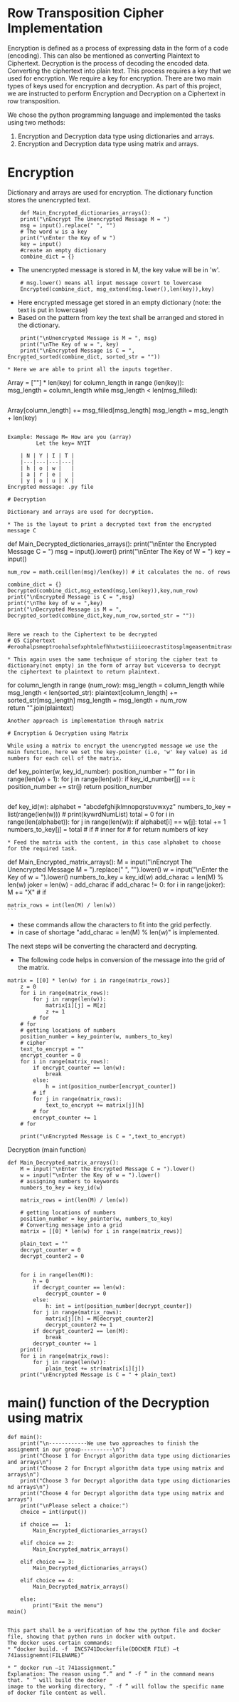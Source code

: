 # Row Transposition Cipher Implementation

Encryption is defined as a process of expressing data in the form of a code (encoding). This can
also be mentioned as converting Plaintext to Ciphertext.
Decryption is the process of decoding the encoded data. Converting the ciphertext into plain text.
This process requires a key that we used for encryption. We require a key for encryption. There
are two main types of keys used for encryption and decryption. As part of this project, we are
instructed to perform Encryption and Decryption on a Ciphertext in row transposition.

We chose the python programming language and implemented the tasks using two methods:
1. Encryption and Decryption data type using dictionaries and arrays.
2. Encryption and Decryption data type using matrix and arrays.

# Encryption 

Dictionary and arrays are used for encryption. The dictionary function stores the unencrypted text.

``` 
    def Main_Encrypted_dictionaries_arrays():
    print("\nEncrypt The Unencrypted Message M = ")     
    msg = input().replace(" ", "")
    # The word w is a key
    print("\nEnter the Key of w ")
    key = input()   
    #create an empty dictionary
    combine_dict = {}
```
* The unencrypted message is stored in M, the key value will be in 'w'. 

``` 
    # msg.lower() means all input message covert to lowercase
    Encrypted(combine_dict, msg_extend(msg.lower(),len(key)),key)
```
* Here encrypted message get stored in an empty dictionary (note: the text is put in lowercase)
* Based on the pattern from key the text shall be arranged and stored in the dictionary. 

``` 
    print("\nUnencrypted Message is M = ", msg)
    print("\nThe Key of w = ", key)
    print("\nEncrypted Message is C = ", Encrypted_sorted(combine_dict, sorted_str = "")) 
    ```
* Here we are able to print all the inputs together.
```
Array = [""] * len(key)
    for column_length in range (len(key)):  
        msg_length = column_length
        while msg_length < len(msg_filled): 
```

``` 
Array[column_length] += msg_filled[msg_length] 
msg_length = msg_length + len(key)   
```

Example: Message M= How are you (array)
         Let the key= NYIT

    | N | Y | I | T |
    |---|---|---|---|
    | h | o | w |   |
    | a | r | e |   |
    | y | o | u | X |
Encrypted message: .py file

# Decryption

Dictionary and arrays are used for decryption.

* The is the layout to print a decrypted text from the encrypted message C
```
def Main_Decrypted_dictionaries_arrays():
    print("\nEnter the Encrypted Message C = ")
    msg = input().lower()
    print("\nEnter The Key of W  = ")
    key = input()
   
    num_row = math.ceil(len(msg)/len(key)) # it calculates the no. of rows
   
    combine_dict = {}
    Decrypted(combine_dict,msg_extend(msg,len(key)),key,num_row)
    print("\nEncrypted Message is C = ",msg)
    print("\nThe key of w = ",key)
    print("\nDecrypted Message is M = ", Decrypted_sorted(combine_dict,key,num_row,sorted_str = ""))
```

Here we reach to the Ciphertext to be decrypted 
# Q5 Ciphertext
#eroohalpsmeptroohalsefxphtnlefhhxtwstiiiieoecrastitosplmgeasentmitrasnefylypnhiasnetoiroitaetaxoeetonicrasetltesnicrfwmurnhrrhitrcrxhtpipsrmaimiitpiphlaleiucciptotpe  

* This again uses the same technique of storing the cipher text to dictionary(not empty) in the form of array but viceversa to decrypt the ciphertext to plaintext to return plaintext.
```
for column_length in range (num_row):
        msg_length = column_length
        while msg_length < len(sorted_str):
            plaintext[column_length] += sorted_str[msg_length]
            msg_length = msg_length + num_row             
    return "".join(plaintext)
```
Another approach is implementation through matrix

# Encryption & Decryption using Matrix 

While using a matrix to encrypt the unencrypted message we use the main function, here we set the key-pointer (i.e, 'w' key value) as id numbers for each cell of the matrix.

```
def key_pointer(w, key_id_number):
    position_number = ""
    for i in range(len(w) + 1):
        for j in range(len(w)):
            if key_id_number[j] == i:
                position_number += str(j)
    return position_number
```  
```  
def key_id(w):
    alphabet = "abcdefghijklmnopqrstuvwxyz"
    numbers_to_key = list(range(len(w)))
    # print(kywrdNumList)
    total = 0
    for i in range(len(alphabet)):
        for j in range(len(w)):
            if alphabet[i] == w[j]:
                total += 1
                numbers_to_key[j] = total
            # if
        # inner for
    # for
    return numbers of key
```
* Feed the matrix with the content, in this case alphabet to choose for the required task.
```
def Main_Encrypted_matrix_arrays():
    M = input("\nEncrypt The Unencrypted Message M = ").replace(" ", "").lower()
    w = input("\nEnter the Key of w = ").lower()
    numbers_to_key = key_id(w)
    add_charac = len(M) % len(w)
    joker = len(w) - add_charac
    if add_charac != 0:
        for i in range(joker):
            M += "X"
    # if

    matrix_rows = int(len(M) / len(w))
    ```
* these commands allow the characters to fit into the grid perfectly.
* in case of shortage "add_charac = len(M) % len(w)" is implemented.
  
The next steps will be converting the characterd and decrypting.

* The following code helps in conversion of the message into the grid of the matrix.
```
matrix = [[0] * len(w) for i in range(matrix_rows)]
    z = 0
    for i in range(matrix_rows):
        for j in range(len(w)):
            matrix[i][j] = M[z]
            z += 1
        # for
    # for
    # getting locations of numbers
    position_number = key_pointer(w, numbers_to_key)
    # cipher
    text_to_encrypt = ""
    encrypt_counter = 0
    for i in range(matrix_rows):
        if encrypt_counter == len(w):
            break
        else:
            h = int(position_number[encrypt_counter])
        # if
        for j in range(matrix_rows):
            text_to_encrypt += matrix[j][h]
        # for
        encrypt_counter += 1
    # for

    print("\nEncrypted Message is C = ",text_to_encrypt)
``` 
Decryption (main function)
```
def Main_Decrypted_matrix_arrays():
    M = input("\nEnter the Encrypted Message C = ").lower()
    w = input("\nEnter the Key of w = ").lower()
    # assigning numbers to keywords
    numbers_to_key = key_id(w)

    matrix_rows = int(len(M) / len(w))

    # getting locations of numbers
    position_number = key_pointer(w, numbers_to_key)
    # Converting message into a grid
    matrix = [[0] * len(w) for i in range(matrix_rows)]
    
    plain_text = ""
    decrypt_counter = 0
    decrypt_counter2 = 0
  

    for i in range(len(M)):
        h = 0
        if decrypt_counter == len(w):
            decrypt_counter = 0
        else:
            h: int = int(position_number[decrypt_counter])
        for j in range(matrix_rows):
            matrix[j][h] = M[decrypt_counter2]
            decrypt_counter2 += 1
        if decrypt_counter2 == len(M):
            break
        decrypt_counter += 1
    print()
    for i in range(matrix_rows):
        for j in range(len(w)):
            plain_text += str(matrix[i][j])
    print("\nEncrypted Message is C = " + plain_text)
```
# main() function of the Decryption using matrix
```
def main(): 
    print("\n------------We use two approaches to finish the assignemnt in our group----------\n")      
    print("Choose 1 for Encrypt algorithm data type using dictionaries and arrays\n")
    print("Choose 2 for Encrypt algorithm data type using matrix and arrays\n")
    print("Choose 3 for Decrypt algorithm data type using dictionaries nd arrays\n")
    print("Choose 4 for Decrypt algorithm data type using matrix and arrays")
    print("\nPlease select a choice:")
    choice = int(input())

    if choice ==  1:
        Main_Encrypted_dictionaries_arrays()
        
    elif choice == 2:
        Main_Encrypted_matrix_arrays()

    elif choice == 3:
        Main_Decrypted_dictionaries_arrays()

    elif choice == 4:
        Main_Decrypted_matrix_arrays()

    else:
        print("Exit the menu")
main()


This part shall be a verification of how the python file and docker file, showing that python runs in docker with output. 
The docker uses certain commands:
* “docker build. -f  INCS741Dockerfile(DOCKER FILE) –t 741assignemnt(FILENAME)”

* “ docker run –it 741assignment.”
Explanation: The reason using “.” and “ -f ” in the command means that. “ ” will build the docker
image to the working directory, “ -f ” will follow the specific name of docker file content as well.
